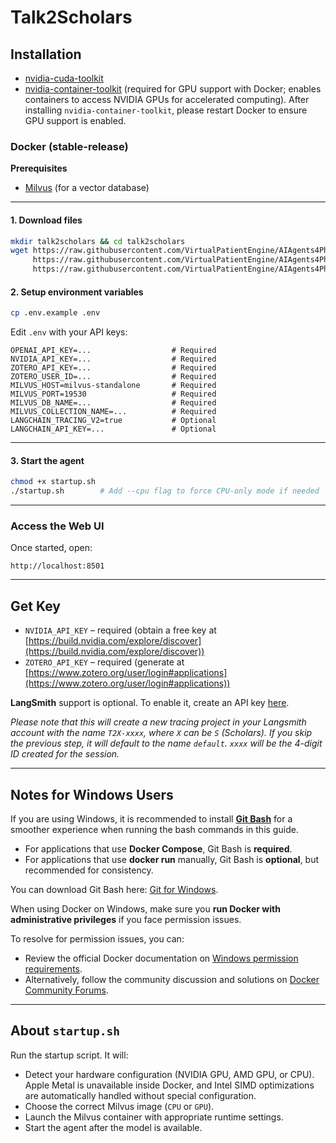 # Talk2Scholars

## Installation

- [nvidia-cuda-toolkit](https://developer.nvidia.com/cuda-toolkit)
- [nvidia-container-toolkit](https://docs.nvidia.com/datacenter/cloud-native/container-toolkit/1.17.8/install-guide.html) (required for GPU support with Docker; enables containers to access NVIDIA GPUs for accelerated computing). After installing `nvidia-container-toolkit`, please restart Docker to ensure GPU support is enabled.

### Docker (stable-release)

**Prerequisites**

- [Milvus](https://milvus.io) (for a vector database)

---

#### 1. Download files

```sh
mkdir talk2scholars && cd talk2scholars
wget https://raw.githubusercontent.com/VirtualPatientEngine/AIAgents4Pharma/main/aiagents4pharma/talk2scholars/docker-compose.yml \
     https://raw.githubusercontent.com/VirtualPatientEngine/AIAgents4Pharma/main/aiagents4pharma/talk2scholars/.env.example \
     https://raw.githubusercontent.com/VirtualPatientEngine/AIAgents4Pharma/main/aiagents4pharma/talk2scholars/startup.sh
```

#### 2. Setup environment variables

```sh
cp .env.example .env
```

Edit `.env` with your API keys:

```env
OPENAI_API_KEY=...                  # Required
NVIDIA_API_KEY=...                  # Required
ZOTERO_API_KEY=...                  # Required
ZOTERO_USER_ID=...                  # Required
MILVUS_HOST=milvus-standalone       # Required
MILVUS_PORT=19530                   # Required
MILVUS_DB_NAME=...                  # Required
MILVUS_COLLECTION_NAME=...          # Required
LANGCHAIN_TRACING_V2=true           # Optional
LANGCHAIN_API_KEY=...               # Optional
```

---

#### 3. Start the agent

```sh
chmod +x startup.sh
./startup.sh        # Add --cpu flag to force CPU-only mode if needed
```

---

### Access the Web UI

Once started, open:

```
http://localhost:8501
```

---

## Get Key

- `NVIDIA_API_KEY` – required (obtain a free key at [https://build.nvidia.com/explore/discover](https://build.nvidia.com/explore/discover))
- `ZOTERO_API_KEY` – required (generate at [https://www.zotero.org/user/login#applications](https://www.zotero.org/user/login#applications))

**LangSmith** support is optional. To enable it, create an API key [here](https://docs.smith.langchain.com/administration/how_to_guides/organization_management/create_account_api_key).

_Please note that this will create a new tracing project in your Langsmith
account with the name `T2X-xxxx`, where `X` can be `S` (Scholars).
If you skip the previous step, it will default to the name `default`.
`xxxx` will be the 4-digit ID created for the session._

---

## Notes for Windows Users

If you are using Windows, it is recommended to install [**Git Bash**](https://git-scm.com/downloads) for a smoother experience when running the bash commands in this guide.

- For applications that use **Docker Compose**, Git Bash is **required**.
- For applications that use **docker run** manually, Git Bash is **optional**, but recommended for consistency.

You can download Git Bash here: [Git for Windows](https://git-scm.com/downloads).

When using Docker on Windows, make sure you **run Docker with administrative privileges** if you face permission issues.

To resolve for permission issues, you can:

- Review the official Docker documentation on [Windows permission requirements](https://docs.docker.com/desktop/setup/install/windows-permission-requirements/).
- Alternatively, follow the community discussion and solutions on [Docker Community Forums](https://forums.docker.com/t/error-when-trying-to-run-windows-containers-docker-client-must-be-run-with-elevated-privileges/136619).

---

## About `startup.sh`

Run the startup script. It will:

- Detect your hardware configuration (NVIDIA GPU, AMD GPU, or CPU). Apple Metal is unavailable inside Docker, and Intel SIMD optimizations are automatically handled without special configuration.
- Choose the correct Milvus image (`CPU` or `GPU`).
- Launch the Milvus container with appropriate runtime settings.
- Start the agent after the model is available.
